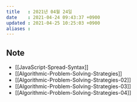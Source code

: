 ```yaml
---
title   : 2021년 04월 24일
date    : 2021-04-24 09:43:37 +0900
updated : 2021-04-25 10:25:03 +0900
aliases : 
---
```

## Note 
- [[JavaScript-Spread-Syntax]]
- [[Algorithmic-Problem-Solving-Strategies]]
- [[Algorithmic-Problem-Solving-Strategies-02]]
- [[Algorithmic-Problem-Solving-Strategies-03]]
- [[Algorithmic-Problem-Solving-Strategies-04]]


